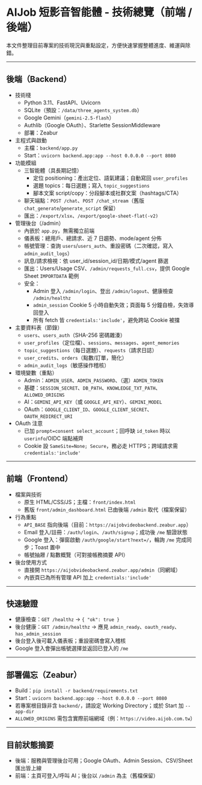 # AIJob 短影音智能體 - 技術總覽（前端 / 後端）

本文件整理目前專案的技術現況與重點設定，方便快速掌握整體進度、維運與除錯。

---

## 後端（Backend）

- 技術棧
  - Python 3.11、FastAPI、Uvicorn
  - SQLite（預設：`/data/three_agents_system.db`）
  - Google Gemini（`gemini-2.5-flash`）
  - Authlib（Google OAuth）、Starlette SessionMiddleware
  - 部署：Zeabur
- 主程式與啟動
  - 主檔：`backend/app.py`
  - Start：`uvicorn backend.app:app --host 0.0.0.0 --port 8080`
- 功能模組
  - 三智能體（具長期記憶）
    - 定位 positioning：產出定位、語氣建議；自動寫回 `user_profiles`
    - 選題 topics：每日選題；寫入 `topic_suggestions`
    - 腳本文案 script/copy：分段腳本或社群文案（hashtags/CTA）
  - 聊天端點：`POST /chat`、`POST /chat_stream`（舊版 `chat_generate`/`generate_script` 保留）
  - 匯出：`/export/xlsx`、`/export/google-sheet-flat(-v2)`
- 管理後台（/admin）
  - 內嵌於 `app.py`，無需獨立前端
  - 儀表板：總用戶、總請求、近 7 日趨勢、mode/agent 分佈
  - 帳號管理：查詢 `users`/`users_auth`、重設密碼（二次確認，寫入 `admin_audit_logs`）
  - 訊息/請求檢視：依 user_id/session_id/日期/模式/agent 篩選
  - 匯出：Users/Usage CSV、`/admin/requests_full.csv`，提供 Google Sheet `IMPORTDATA` 範例
  - 安全：
    - Admin 登入 `/admin/login`、登出 `/admin/logout`、健康檢查 `/admin/healthz`
    - `admin_session` Cookie 5 小時自動失效；頁面每 5 分鐘自檢，失效導回登入
    - 所有 fetch 皆 `credentials:'include'`，避免跨站 Cookie 被擋
- 主要資料表（節錄）
  - `users`、`users_auth`（SHA-256 密碼雜湊）
  - `user_profiles`（定位檔）、`sessions`、`messages`、`agent_memories`
  - `topic_suggestions`（每日選題）、`requests`（請求日誌）
  - `user_credits`、`orders`（點數/訂單，簡化）
  - `admin_audit_logs`（敏感操作稽核）
- 環境變數（重點）
  - Admin：`ADMIN_USER`、`ADMIN_PASSWORD`、（選）`ADMIN_TOKEN`
  - 基礎：`SESSION_SECRET`、`DB_PATH`、`KNOWLEDGE_TXT_PATH`、`ALLOWED_ORIGINS`
  - AI：`GEMINI_API_KEY`（或 `GOOGLE_API_KEY`）、`GEMINI_MODEL`
  - OAuth：`GOOGLE_CLIENT_ID`、`GOOGLE_CLIENT_SECRET`、`OAUTH_REDIRECT_URI`
- OAuth 注意
  - 已加 `prompt=consent select_account`；回呼缺 `id_token` 時以 `userinfo`/OIDC 端點補齊
  - Cookie 設 `SameSite=None; Secure`，務必走 HTTPS；跨域請求需 `credentials:'include'`

---

## 前端（Frontend）

- 檔案與技術
  - 原生 HTML/CSS/JS；主檔：`front/index.html`
  - 舊版 `front/admin_dashboard.html` 已由後端 `/admin` 取代（檔案保留）
- 行為重點
  - `API_BASE` 指向後端（目前：`https://aijobvideobackend.zeabur.app`）
  - Email 登入/註冊：`/auth/login`、`/auth/signup`；成功後 `/me` 驗證狀態
  - Google 登入：彈窗啟動 `/auth/google/start?next=/`，輪詢 `/me` 完成同步；Toast 置中
  - 帳號抽屜 / 點數概覽（可對接帳務摘要 API）
- 後台使用方式
  - 直接開 `https://aijobvideobackend.zeabur.app/admin`（同網域）
  - 內嵌頁已為所有管理 API 加上 `credentials:'include'`

---

## 快速驗證

- 健康檢查：`GET /healthz` → `{ "ok": true }`
- 後台健康：`GET /admin/healthz` → 應見 `admin_ready`、`oauth_ready`、`has_admin_session`
- 後台登入後可載入儀表板；重設密碼會寫入稽核
- Google 登入會彈出帳號選擇並返回已登入的 `/me`

---

## 部署備忘（Zeabur）

- Build：`pip install -r backend/requirements.txt`
- Start：`uvicorn backend.app:app --host 0.0.0.0 --port 8080`
- 若專案根目錄非含 `backend/`，請設定 Working Directory；或於 Start 加 `--app-dir`
- `ALLOWED_ORIGINS` 需包含實際前端網域（例：`https://video.aijob.com.tw`）

---

## 目前狀態摘要

- 後端：服務與管理後台可用；Google OAuth、Admin Session、CSV/Sheet 匯出皆上線
- 前端：主頁可登入/呼叫 AI；後台以 `/admin` 為主（舊檔保留）
